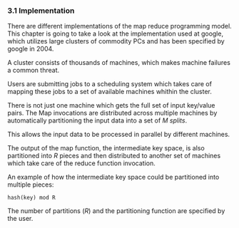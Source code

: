 ### 3.1 Implementation

There are different implementations of the map reduce programming
model. This chapter is going to take a look at the implementation
used at google, which utilizes large clusters of commodity PCs and
has been specified by google in 2004.

A cluster consists of thousands of machines, which makes machine
failures a common threat.

Users are submitting jobs to a scheduling system which
takes care of mapping these jobs to a set of available machines
whithin the cluster.

There is not just one machine which gets the full set of 
input key/value pairs. The Map invocations are distributed 
across multiple machines by automatically partitioning the
input data into a set of *M splits*.

This allows the input data to be processed in parallel by
different machines. 

The output of the map function, the intermediate key space, 
is also partitioned into *R* pieces and then distributed
to another set of machines which take care of the reduce function
invocation.

An example of how the intermediate key space could be partitioned
into multiple pieces:

```hash(key) mod R```

The number of partitions (*R*) and the partitioning function
are specified by the user.